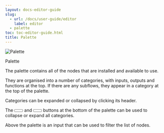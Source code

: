 ```yaml
---
layout: docs-editor-guide
slug:
  - url: /docs/user-guide/editor
    label: editor
  - palette
toc: toc-editor-guide.html
title: Palette
---
```


<div style="width: 180px" class="figure align-right">
  <img src="../images/editor-palette.png" alt="Palette">
  <p class="caption">Palette</p>
</div>

The palette contains all of the nodes that are installed and available to use.

They are organised into a number of categories, with inputs, outputs and functions
at the top. If there are any subflows, they appear in a category at the top of
the palette.

Categories can be expanded or collapsed by clicking its header.

The <i style="font-size: 0.8em; border-radius: 2px; display:inline-block;text-align:center; width: 20px; color: #777; border: 1px solid #777; padding: 3px;" class="fa fa-angle-double-up"></i> and
<i style="font-size: 0.8em; border-radius: 2px; display:inline-block;text-align:center; width: 20px; color: #777; border: 1px solid #777; padding: 3px;" class="fa fa-angle-double-down"></i>
buttons at the bottom of the palette can be used to collapse or expand all categories.

Above the palette is an input that can be used to filter the list of nodes.
